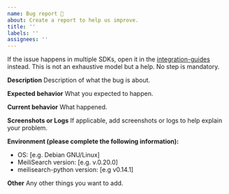 ```yaml
---
name: Bug report 🐞
about: Create a report to help us improve.
title: ''
labels: ''
assignees: ''
---
```


If the issue happens in multiple SDKs, open it in the [integration-guides](https://github.com/meilisearch/integration-guides/issues) instead.
This is not an exhaustive model but a help. No step is mandatory.

**Description**
Description of what the bug is about.

**Expected behavior**
What you expected to happen.

**Current behavior**
What happened.

**Screenshots or Logs**
If applicable, add screenshots or logs to help explain your problem.

**Environment (please complete the following information):**
 - OS: [e.g. Debian GNU/Linux]
 - MeiliSearch version: [e.g. v.0.20.0]
 - meilisearch-python version: [e.g v0.14.1]

**Other**
Any other things you want to add.
